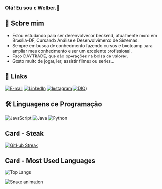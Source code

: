 
### Olá! Eu sou o Welber.👋

## 🚀 Sobre mim
- Estou estudando para ser desenvolvedor beckend, atualmente moro em Brasília-DF, Cursando Análise e Desenvolvimento de Sistemas.
- Sempre em busca de conhecimento fazendo cursos e bootcamp para ampliar meu conhecimento e ser um excelente profissional.
- Faço DAYTRADE, que são operações na bolsa de valores.
- Gosto muito de jogar, ler, assistir filmes ou series...

## 🔗 Links

[![E-mail](https://img.shields.io/badge/-Email-000?style=for-the-badge&logo=microsoft-outlook&logoColor=FFFFFF&color:FFF)](mailto:)
[![LinkedIn](https://img.shields.io/badge/-LinkedIn-000?style=for-the-badge&logo=linkedin&logoColor=FFFFFF&color:FFF)](https://www.linkedin.com/in/welberribeiro/)
[![Instagram](https://img.shields.io/badge/-Instagram-000?style=for-the-badge&logo=instagram&logoColor=FFFFFF&color:FFF)](https://www.instagram.com/welberribeir0/)
[![DIO](https://web.dio.me/favicon/favicon-32x32.png)](https://web.dio.me/users/Welber))


## 🛠 Linguagens de Programação
![JavaScript](https://img.shields.io/badge/JavaScript-000?style=for-the-badge&logo=javascript)
 ![Java](https://img.shields.io/badge/Java-000?style=for-the-badge&logo=java)
![Python](https://img.shields.io/badge/Python-000?style=for-the-badge&logo=python)

## Card - Steak

[![GitHub Streak](https://streak-stats.demolab.com/?user=welber16&theme=dark&background=000&border=FFFFFF&dates=FFFFFF)](https://git.io/streak-stats)

## Card - Most Used Languages

![Top Langs](https://github-readme-stats-git-masterrstaa-rickstaa.vercel.app/api/top-langs/?username=welber16&bg_color=000&border_color=30A3DC&title_color=FFf00FFff&text_color=FFFFFF)

![Snake animation](https://github.com/welber16/welber16/blob/output/github-contribution-grid-snake.svg)
